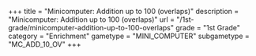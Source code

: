+++
title = "Minicomputer: Addition up to 100 (overlaps)"
description = "Minicomputer: Addition up to 100 (overlaps)"
url = "/1st-grade/minicomputer-addition-up-to-100-overlaps"
grade = "1st Grade"
category = "Enrichment"
gametype = "MINI_COMPUTER"
subgametype = "MC_ADD_10_OV"
+++